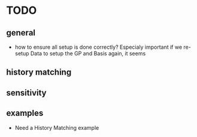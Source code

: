 # TODO

## general
* how to ensure all setup is done correctly? Especialy important if we re-setup Data to setup the GP and Basis again, it seems

## history matching

## sensitivity

## examples
* Need a History Matching example


